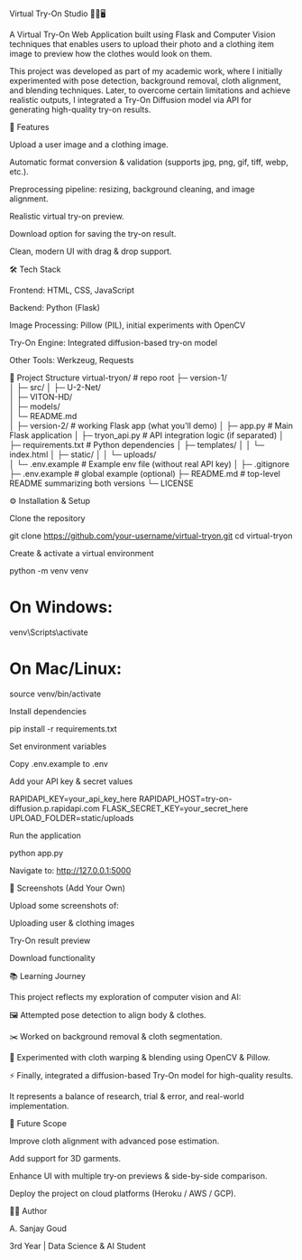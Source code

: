 Virtual Try-On Studio 👕👗🖥️

A Virtual Try-On Web Application built using Flask and Computer Vision techniques that enables users to upload their photo and a clothing item image to preview how the clothes would look on them.

This project was developed as part of my academic work, where I initially experimented with pose detection, background removal, cloth alignment, and blending techniques. Later, to overcome certain limitations and achieve realistic outputs, I integrated a Try-On Diffusion model via API for generating high-quality try-on results.

🚀 Features

Upload a user image and a clothing image.

Automatic format conversion & validation (supports jpg, png, gif, tiff, webp, etc.).

Preprocessing pipeline: resizing, background cleaning, and image alignment.

Realistic virtual try-on preview.

Download option for saving the try-on result.

Clean, modern UI with drag & drop support.

🛠️ Tech Stack

Frontend: HTML, CSS, JavaScript

Backend: Python (Flask)

Image Processing: Pillow (PIL), initial experiments with OpenCV

Try-On Engine: Integrated diffusion-based try-on model

Other Tools: Werkzeug, Requests

📂 Project Structure
virtual-tryon/                 # repo root
├─ version-1/                  
│  ├─ src/
│  ├─ U-2-Net/                
│  ├─ VITON-HD/               
│  ├─ models/                  
│  └─ README.md                
│
├─ version-2/                  # working Flask app (what you'll demo)
│  ├─ app.py                   # Main Flask application
│  ├─ tryon_api.py             # API integration logic (if separated)
│  ├─ requirements.txt         # Python dependencies
│  ├─ templates/
│  │   └─ index.html
│  ├─ static/
│  │   └─ uploads/             
│  └─ .env.example             # Example env file (without real API key)
│
├─ .gitignore
├─ .env.example                # global example (optional)
├─ README.md                   # top-level README summarizing both versions
└─ LICENSE

⚙️ Installation & Setup

Clone the repository

git clone https://github.com/your-username/virtual-tryon.git
cd virtual-tryon


Create & activate a virtual environment

python -m venv venv
# On Windows:
venv\Scripts\activate
# On Mac/Linux:
source venv/bin/activate


Install dependencies

pip install -r requirements.txt


Set environment variables

Copy .env.example to .env

Add your API key & secret values

RAPIDAPI_KEY=your_api_key_here
RAPIDAPI_HOST=try-on-diffusion.p.rapidapi.com
FLASK_SECRET_KEY=your_secret_here
UPLOAD_FOLDER=static/uploads


Run the application

python app.py


Navigate to: http://127.0.0.1:5000

📸 Screenshots (Add Your Own)

Upload some screenshots of:

Uploading user & clothing images

Try-On result preview

Download functionality

📚 Learning Journey

This project reflects my exploration of computer vision and AI:

🖼️ Attempted pose detection to align body & clothes.

✂️ Worked on background removal & cloth segmentation.

🎨 Experimented with cloth warping & blending using OpenCV & Pillow.

⚡ Finally, integrated a diffusion-based Try-On model for high-quality results.

It represents a balance of research, trial & error, and real-world implementation.

🔮 Future Scope

Improve cloth alignment with advanced pose estimation.

Add support for 3D garments.

Enhance UI with multiple try-on previews & side-by-side comparison.

Deploy the project on cloud platforms (Heroku / AWS / GCP).



👨‍💻 Author

A. Sanjay Goud

3rd Year | Data Science & AI Student
